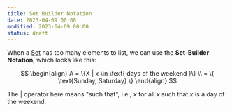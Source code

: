 ```yaml
---
title: Set Builder Notation
date: 2023-04-09 00:00
modified: 2023-04-09 00:00
status: draft
---
```


When a [Set](set.md) has too many elements to list, we can use the **Set-Builder Notation**, which looks like this:

$$
\begin{align}
A = \{X | x \in \text{ days of the weekend }\} \\
= \{ \text{Sunday, Saturday} \}
\end{align}
$$

The $|$ operator here means "such that", i.e., $x$ for all $x$ such that $x$ is a day of the weekend.
